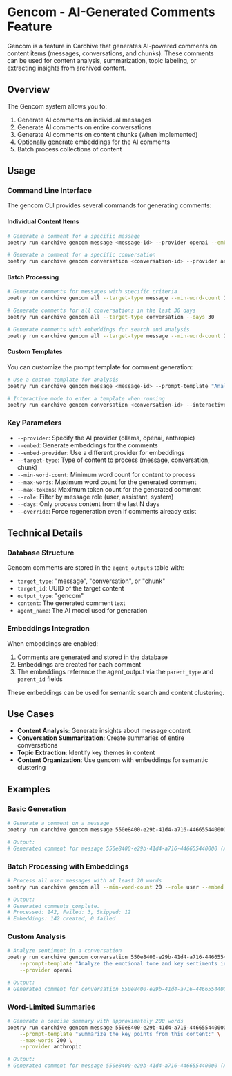 # Gencom - AI-Generated Comments Feature

Gencom is a feature in Carchive that generates AI-powered comments on content items (messages, conversations, and chunks). These comments can be used for content analysis, summarization, topic labeling, or extracting insights from archived content.

## Overview

The Gencom system allows you to:

1. Generate AI comments on individual messages
2. Generate AI comments on entire conversations
3. Generate AI comments on content chunks (when implemented)
4. Optionally generate embeddings for the AI comments
5. Batch process collections of content

## Usage

### Command Line Interface

The gencom CLI provides several commands for generating comments:

#### Individual Content Items

```bash
# Generate a comment for a specific message
poetry run carchive gencom message <message-id> --provider openai --embed

# Generate a comment for a specific conversation
poetry run carchive gencom conversation <conversation-id> --provider anthropic
```

#### Batch Processing

```bash
# Generate comments for messages with specific criteria
poetry run carchive gencom all --target-type message --min-word-count 10 --role user

# Generate comments for all conversations in the last 30 days
poetry run carchive gencom all --target-type conversation --days 30

# Generate comments with embeddings for search and analysis
poetry run carchive gencom all --target-type message --min-word-count 20 --embed
```

#### Custom Templates

You can customize the prompt template for comment generation:

```bash
# Use a custom template for analysis
poetry run carchive gencom message <message-id> --prompt-template "Analyze this content for key themes and sentiments: {content}"

# Interactive mode to enter a template when running
poetry run carchive gencom conversation <conversation-id> --interactive
```

### Key Parameters

- `--provider`: Specify the AI provider (ollama, openai, anthropic)
- `--embed`: Generate embeddings for the comments
- `--embed-provider`: Use a different provider for embeddings
- `--target-type`: Type of content to process (message, conversation, chunk)
- `--min-word-count`: Minimum word count for content to process
- `--max-words`: Maximum word count for the generated comment
- `--max-tokens`: Maximum token count for the generated comment
- `--role`: Filter by message role (user, assistant, system)
- `--days`: Only process content from the last N days
- `--override`: Force regeneration even if comments already exist

## Technical Details

### Database Structure

Gencom comments are stored in the `agent_outputs` table with:
- `target_type`: "message", "conversation", or "chunk"
- `target_id`: UUID of the target content
- `output_type`: "gencom"
- `content`: The generated comment text
- `agent_name`: The AI model used for generation

### Embeddings Integration

When embeddings are enabled:
1. Comments are generated and stored in the database
2. Embeddings are created for each comment
3. The embeddings reference the agent_output via the `parent_type` and `parent_id` fields

These embeddings can be used for semantic search and content clustering.

## Use Cases

- **Content Analysis**: Generate insights about message content
- **Conversation Summarization**: Create summaries of entire conversations
- **Topic Extraction**: Identify key themes in content
- **Content Organization**: Use gencom with embeddings for semantic clustering

## Examples

### Basic Generation

```bash
# Generate a comment on a message
poetry run carchive gencom message 550e8400-e29b-41d4-a716-446655440000

# Output:
# Generated comment for message 550e8400-e29b-41d4-a716-446655440000 (AgentOutput ID: e7d5bf90-3893-4d1a-90d7-991102fa792c).
```

### Batch Processing with Embeddings

```bash
# Process all user messages with at least 20 words
poetry run carchive gencom all --min-word-count 20 --role user --embed

# Output:
# Generated comments complete.
# Processed: 142, Failed: 3, Skipped: 12
# Embeddings: 142 created, 0 failed
```

### Custom Analysis

```bash
# Analyze sentiment in a conversation
poetry run carchive gencom conversation 550e8400-e29b-41d4-a716-446655440000 \
    --prompt-template "Analyze the emotional tone and key sentiments in this conversation: {content}" \
    --provider openai

# Output:
# Generated comment for conversation 550e8400-e29b-41d4-a716-446655440000 (AgentOutput ID: a8d5bf90-3893-4d1a-90d7-991102fa7654).
```

### Word-Limited Summaries

```bash
# Generate a concise summary with approximately 200 words
poetry run carchive gencom message 550e8400-e29b-41d4-a716-446655440000 \
    --prompt-template "Summarize the key points from this content:" \
    --max-words 200 \
    --provider anthropic

# Output:
# Generated comment for message 550e8400-e29b-41d4-a716-446655440000 (AgentOutput ID: c1d5bf90-3893-4d1a-90d7-991102fa7321).
```